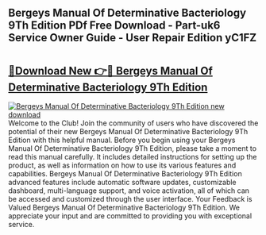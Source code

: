 ## Bergeys Manual Of Determinative Bacteriology 9Th Edition PDf Free Download - Part-uk6 Service Owner Guide - User Repair Edition yC1FZ

# <h2><a href="http://bc3535.oget.top/?id=Bergeys+Manual+Of+Determinative+Bacteriology+9Th+Edition">🔗Download New 👉🔴 Bergeys Manual Of Determinative Bacteriology 9Th Edition</a></h2>

[![Bergeys Manual Of Determinative Bacteriology 9Th Edition new download](https://i.imgur.com/5g1atiW.png)](http://bc3535.oget.top/?id=Bergeys+Manual+Of+Determinative+Bacteriology+9Th+Edition)
Welcome to the Club! Join the community of users who have discovered the potential of their new Bergeys Manual Of Determinative Bacteriology 9Th Edition with this helpful manual. Before you begin using your Bergeys Manual Of Determinative Bacteriology 9Th Edition, please take a moment to read this manual carefully. It includes detailed instructions for setting up the product, as well as information on how to use its various features and capabilities. Bergeys Manual Of Determinative Bacteriology 9Th Edition advanced features include automatic software updates, customizable dashboard, multi-language support, and voice activation, all of which can be accessed and customized through the user interface. Your Feedback is Valued Bergeys Manual Of Determinative Bacteriology 9Th Edition. We appreciate your input and are committed to providing you with exceptional service.
